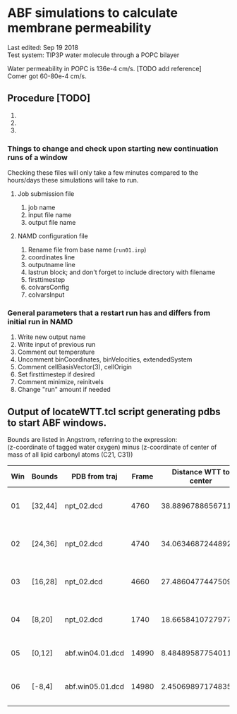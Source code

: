 
# ABF simulations to calculate membrane permeability

Last edited:     Sep 19 2018  
Test system:     TIP3P water molecule through a POPC bilayer  

Water permeability in POPC is 136e-4 cm/s. [TODO add reference]  
Comer got 60-80e-4 cm/s.

## Procedure [TODO]

1. 

2. 

3. 

### Things to change and check upon starting new continuation runs of a window
Checking these files will only take a few minutes compared to the hours/days these simulations will take to run.

1. Job submission file
    1. job name
    2. input file name
    3. output file name

2. NAMD configuration file
    1. Rename file from base name (`run01.inp`)
    2. coordinates line
    3. outputname line
    4. lastrun block; and don't forget to include directory with filename
    5. firsttimestep
    6. colvarsConfig
    7. colvarsInput


### General parameters that a restart run has and differs from initial run in NAMD

1. Write new output name
2. Write input of previous run
3. Comment out temperature
4. Uncomment binCoordinates, binVelocities, extendedSystem
5. Comment cellBasisVector(3), cellOrigin
6. Set firsttimestep if desired
7. Comment minimize, reinitvels
8. Change "run" amount if needed


## Output of locateWTT.tcl script generating pdbs to start ABF windows.

Bounds are listed in Angstrom, referring to the expression:   
(z-coordinate of tagged water oxygen) minus (z-coordinate of center of mass of all lipid carbonyl atoms (C21, C31))

Win	| Bounds	| PDB from traj		| Frame		| Distance WTT to center    | Date generated
----|-----------|-------------------|-----------|---------------------------|-----------------------------
01	| [32,44]	| npt_02.dcd	    | 4760		| 38.88967886567116		    | Mon Oct 10 10:33:24 PDT 2016
02	| [24,36]	| npt_02.dcd	    | 4740		| 34.06346872448921		    | Mon Oct 10 10:33:58 PDT 2016
03	| [16,28]	| npt_02.dcd	    | 4660		| 27.486047744750977		| Mon Oct 10 10:34:32 PDT 2016
04	| [8,20]	| npt_02.dcd	    | 1740		| 18.665841072797775		| Mon Oct 10 10:35:06 PDT 2016
05	| [0,12]	| abf.win04.01.dcd	| 14990		| 8.484895877540112		    | Fri Oct 14 17:15:37 PDT 2016
06	| [-8,4]	| abf.win05.01.dcd	| 14980		| 2.450698971748352		    | Wed Oct 19 11:40:39 PDT 2016


